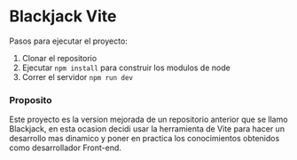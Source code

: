 # Blackjack Vite

Pasos para ejecutar el proyecto:
1. Clonar el repositorio
2. Ejecutar ``` npm install ``` para construir los modulos de node
3. Correr el servidor ``` npm run dev ```

### Proposito
Este proyecto es la version mejorada de un repositorio anterior que se llamo Blackjack, en esta ocasion decidi usar la herramienta de Vite para hacer un desarrollo mas dinamico y poner en practica los conocimientos obtenidos como desarrollador Front-end.




